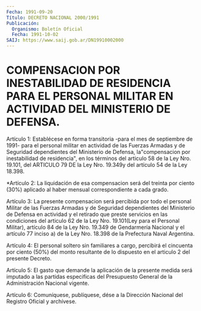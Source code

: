 ```yaml
---
Fecha: 1991-09-20
Título: DECRETO NACIONAL 2000/1991
Publicación:
  Organismo: Boletín Oficial
  Fecha: 1991-10-02
SAIJ: https://www.saij.gob.ar/DN19910002000
---
```

# COMPENSACION POR INESTABILIDAD DE RESIDENCIA PARA EL PERSONAL MILITAR EN ACTIVIDAD DEL MINISTERIO DE DEFENSA.

<a id="1"></a>
Artículo  1:  Establécese en forma transitoria -para el mes de septiembre de 1991- para el personal militar  en  actividad  de las Fuerzas  Armadas  y  de  Seguridad  dependientes  del Ministerio de Defensa, la"compensacion por inestabilidad de residencia",  en  los términos  del articulo 58 de la Ley Nro. 19.101, del ARTICULO 79 DE la Ley Nro. 19.349y del artículo 54 de la Ley 18.398.

<a id="2"></a>
*Artículo  2:  La  liquidación  de  esa  compensacion será del treinta por ciento (30%) aplicado al haber mensual correspondiente a cada  grado.

<a id="3"></a>
Artículo 3: La presente compensacion será percibida por todo el personal Militar de las Fuerzas Armadas y de Seguridad dependientes del  Ministerio de Defensa en actividad y el retirado que preste servicios  en las condiciones del articulo 62 de la Ley Nro. 19.101(Ley para el Personal Militar), artículo 84 de la Ley Nro. 19.349  de Gendarmería Nacional y el artículo 77 inciso a)  de la Ley Nro. 18.398 de la Prefectura Naval Argentina.

<a id="4"></a>
Artículo  4:  El  personal  soltero  sin  familiares  a  cargo, percibirá el cincuenta  por ciento (50%) del monto resultante de  lo dispuesto en el articulo 2 del presente Decreto.

<a id="5"></a>
Artículo  5: El gasto que demande la aplicación de la presente medida será imputado a  las  partidas  especificas  del  Presupuesto General de la Administración Nacional vigente.

<a id="6"></a>
Artículo  6: Comuníquese,  publíquese,  dése  a  la Dirección Nacional del Registro Oficial y archívese.